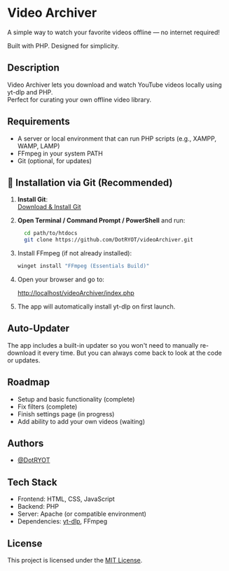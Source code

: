 # Video Archiver

A simple way to watch your favorite videos offline — no internet required!

Built with PHP. Designed for simplicity.

## Description

Video Archiver lets you download and watch YouTube videos locally using yt-dlp and PHP.  
Perfect for curating your own offline video library.

## Requirements

- A server or local environment that can run PHP scripts (e.g., XAMPP, WAMP, LAMP)
- FFmpeg in your system PATH
- Git (optional, for updates)

## 🚀 Installation via Git (Recommended)

1. **Install Git**:  
   [Download & Install Git](https://git-scm.com/downloads)

2. **Open Terminal / Command Prompt / PowerShell** and run:

   ```bash
     cd path/to/htdocs
     git clone https://github.com/DotRYOT/videoArchiver.git
   ```

3. Install FFmpeg (if not already installed):

   ```bash
   winget install "FFmpeg (Essentials Build)"
   ```

4. Open your browser and go to:

   [http://localhost/videoArchiver/index.php](http://localhost/videoArchiver/index.php)

5. The app will automatically install yt-dlp on first launch.

## Auto-Updater

The app includes a built-in updater so you won't need to manually re-download it every time. But you can always come back to look at the code or updates.

## Roadmap

- Setup and basic functionality (complete)
- Fix filters (complete)
- Finish settings page (in progress)
- Add ability to add your own videos (waiting)

## Authors

- [@DotRYOT](https://github.com/DotRYOT)

## Tech Stack

- Frontend: HTML, CSS, JavaScript
- Backend: PHP
- Server: Apache (or compatible environment)
- Dependencies: [yt-dlp](https://github.com/yt-dlp/yt-dlp), FFmpeg

## License

This project is licensed under the [MIT License](https://github.com/DotRYOT/videoArchiver/blob/main/LICENSE).

```

```
